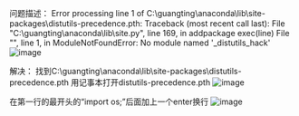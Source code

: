 问题描述：
Error processing line 1 of C:\guangting\anaconda\lib\site-packages\distutils-precedence.pth:
  Traceback (most recent call last):
    File "C:\guangting\anaconda\lib\site.py", line 169, in addpackage
      exec(line)
    File "<string>", line 1, in <module>
  ModuleNotFoundError: No module named '_distutils_hack'
![image](https://github.com/xubic/bug-and-solution/assets/61317271/c9fc1541-f9a4-4d90-9a00-9720adf79035)



解决：
找到C:\guangting\anaconda\lib\site-packages\distutils-precedence.pth
用记事本打开distutils-precedence.pth
![image](https://github.com/xubic/bug-and-solution/assets/61317271/fda32dbe-bf22-49cc-8ea4-49680dcd3248)

在第一行的最开头的“import os;”后面加上一个enter换行
![image](https://github.com/xubic/bug-and-solution/assets/61317271/29c94a73-e2e6-4935-9bad-384766d2ebc8)
